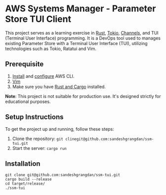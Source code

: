 # AWS Systems Manager - Parameter Store TUI Client

This project serves as a learning exercise in [Rust](https://www.rust-lang.org/), [Tokio](https://tokio.rs/), [Channels](https://tokio.rs/tokio/tutorial/channels), and TUI (Terminal User Interface) programming. It is a DevOps tool used to manages existing Parameter Store with a Terminal User Interface (TUI), utilizing technologies such as Tokio, Ratatui and Vim.

## Prerequisite
1. [Install](https://docs.aws.amazon.com/cli/latest/userguide/getting-started-install.html) and [configure](https://docs.aws.amazon.com/cli/latest/userguide/cli-chap-configure.html) AWS CLI.
2. [Vim](https://github.com/vim/vim)
3. Make sure you have [Rust and Cargo](https://www.rust-lang.org/tools/install) installed.

**Note**: This project is not suitable for production use. It's designed strictly for educational purposes.

## Setup Instructions

To get the project up and running, follow these steps:

1. Clone the repository: `git clinegit@github.com:sandeshgrangdan/ssm-tui.git`
2. Start the server: `cargo run`

## Installation
```
git clone git@github.com:sandeshgrangdan/ssm-tui.git
cargo build --release
cd target/release/
./ssm-tui
```
